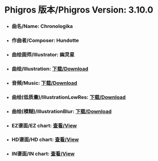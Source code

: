 
# Phigros 版本/Phigros Version:  3.10.0

- ### __曲名/Name:  Chronologika__

- ### __作曲者/Composer:  Hundotte__

- ### __曲绘画师/Illustrator:  幽灵星__

- ### __曲绘/Illustration:  [下载/Download](https://github.com/Po6647A/PAR/releases/download/3.10.0/919.png)__

- ### __音频/Music:  [下载/Download](https://github.com/Po6647A/PAR/releases/download/3.10.0/1839.ogg)__

- ### __曲绘(低质量)/IllustrationLowRes:  [下载/Download](https://github.com/Po6647A/PAR/releases/download/3.10.0/1411.png)__

- ### __曲绘(模糊)/IllustrationBlur:  [下载/Download](https://github.com/Po6647A/PAR/releases/download/3.10.0/1165.png)__


- ### __EZ谱面/EZ chart:  [查看/View](./EZ.json/index.html)__

- ### __HD谱面/HD chart:  [查看/View](./HD.json/index.html)__

- ### __IN谱面/IN chart:  [查看/View](./IN.json/index.html)__
